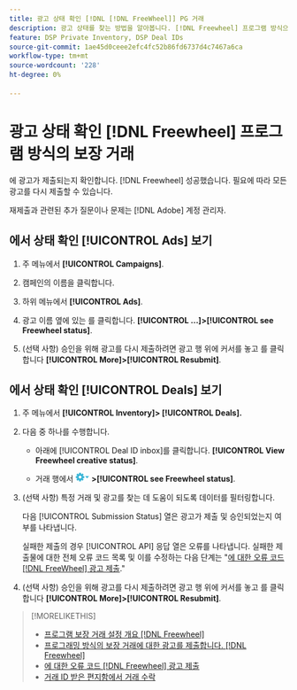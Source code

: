 ```yaml
---
title: 광고 상태 확인 [!DNL [!DNL FreeWheel]] PG 거래
description: 광고 상태를 찾는 방법을 알아봅니다. [!DNL Freewheel] 프로그램 방식으로 보장되는 거래.
feature: DSP Private Inventory, DSP Deal IDs
source-git-commit: 1ae45d0ceee2efc4fc52b86fd6737d4c7467a6ca
workflow-type: tm+mt
source-wordcount: '228'
ht-degree: 0%

---
```


# 광고 상태 확인 [!DNL Freewheel] 프로그램 방식의 보장 거래

에 광고가 제출되는지 확인합니다. [!DNL Freewheel] 성공했습니다. 필요에 따라 모든 광고를 다시 제출할 수 있습니다.

재제출과 관련된 추가 질문이나 문제는 [!DNL Adobe] 계정 관리자.

## 에서 상태 확인 [!UICONTROL Ads] 보기

1. 주 메뉴에서 **[!UICONTROL Campaigns]**.

1. 캠페인의 이름을 클릭합니다.

1. 하위 메뉴에서 **[!UICONTROL Ads]**.

1. 광고 이름 옆에 있는 를 클릭합니다.  **[!UICONTROL ...]>[!UICONTROL see Freewheel status]**.

1. (선택 사항) 승인을 위해 광고를 다시 제출하려면 광고 행 위에 커서를 놓고 를 클릭합니다 **[!UICONTROL More]>[!UICONTROL Resubmit]**.

## 에서 상태 확인 [!UICONTROL Deals] 보기

1. 주 메뉴에서 **[!UICONTROL Inventory]> [!UICONTROL Deals].**

1. 다음 중 하나를 수행합니다.

   * 아래에 [!UICONTROL Deal ID inbox]를 클릭합니다. **[!UICONTROL View Freewheel creative status]**.

   * 거래 행에서 ![옵션 메뉴](/help/dsp/assets/options-menu.png) **>[!UICONTROL see Freewheel status]**.

1. (선택 사항) 특정 거래 및 광고를 찾는 데 도움이 되도록 데이터를 필터링합니다.

   다음 [!UICONTROL Submission Status] 열은 광고가 제출 및 승인되었는지 여부를 나타냅니다.

   실패한 제출의 경우 [!UICONTROL API] 응답 열은 오류를 나타냅니다. 실패한 제출물에 대한 전체 오류 코드 목록 및 이를 수정하는 다음 단계는 &quot;[에 대한 오류 코드 [!DNL FreeWheel] 광고 제출](freewheel-error-codes.md).&quot;

1. (선택 사항) 승인을 위해 광고를 다시 제출하려면 광고 행 위에 커서를 놓고 를 클릭합니다 **[!UICONTROL More]>[!UICONTROL Resubmit]**.

>[!MORELIKETHIS]
>
>* [프로그램 보장 거래 설정 개요 [!DNL Freewheel]](freewheel-overview.md)
>* [프로그래밍 방식의 보장 거래에 대한 광고를 제출합니다. [!DNL Freewheel]](freewheel-submit.md)
>* [에 대한 오류 코드 [!DNL Freewheel] 광고 제출](freewheel-error-codes.md)
>* [거래 ID 받은 편지함에서 거래 수락](deal-id-inbox-accept.md)

